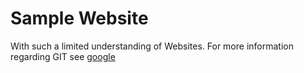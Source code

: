 # Sample Website
With such a limited understanding of Websites.
For more information regarding GIT see
[google](https://gogle.com)
